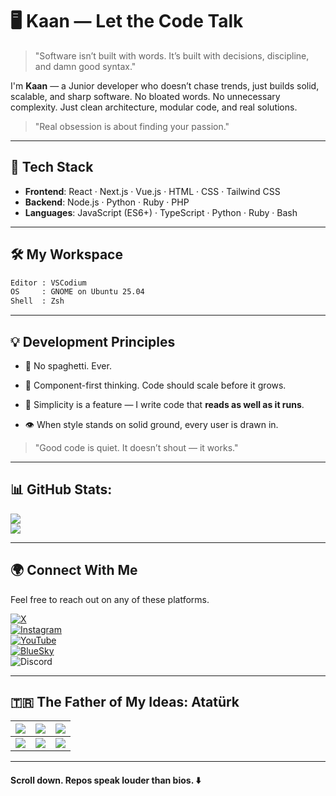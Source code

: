 # 🖥️ Kaan — Let the Code Talk

> "Software isn’t built with words. It’s built with decisions, discipline, and damn good syntax."

I'm **Kaan** — a Junior developer who doesn’t chase trends, just builds solid, scalable, and sharp software. No bloated words. No unnecessary complexity. Just clean architecture, modular code, and real solutions.

> "Real obsession is about finding your passion." 

---
## 🧠 Tech Stack

- **Frontend**: React · Next.js · Vue.js · HTML · CSS · Tailwind CSS
- **Backend**: Node.js · Python · Ruby · PHP
- **Languages**: JavaScript (ES6+) · TypeScript · Python · Ruby · Bash

---
## 🛠️ My Workspace

```bash
Editor : VSCodium  
OS     : GNOME on Ubuntu 25.04
Shell  : Zsh
```
---
## 💡 Development Principles

- 🚫 No spaghetti. Ever.
    
- 🧩 Component-first thinking. Code should scale before it grows.
    
- 📐 Simplicity is a feature — I write code that **reads as well as it runs**.
    
- 👁️ When style stands on solid ground, every user is drawn in.

> "Good code is quiet. It doesn’t shout — it works."  

---
## 📊 GitHub Stats:

![](https://github-readme-stats.vercel.app/api?username=quirxsama&theme=tokyonight&hide_border=false&include_all_commits=true&count_private=false&show_icons=true)<br/>
![](https://github-readme-stats.vercel.app/api/top-langs/?username=quirxsama&theme=tokyonight&hide_border=false&include_all_commits=true&count_private=false&layout=compact&show_icons=true)

---
## 🌍 Connect With Me

Feel free to reach out on any of these platforms.

[![X](https://img.shields.io/badge/X-%40quirxkaan-gray?style=for-the-badge&logo=x&logoColor=white&labelColor=black)](https://x.com/quirxkaan)  
[![Instagram](https://img.shields.io/badge/Instagram-%40quirx.kaan-gray?style=for-the-badge&logo=instagram&logoColor=white&labelColor=e30079)](https://www.instagram.com/quirx.kaan/)  
[![YouTube](https://img.shields.io/badge/YouTube-%40quirxkaan-gray?style=for-the-badge&logo=youtube&logoColor=white&labelColor=darkred)](https://www.youtube.com/@quirxkaan)  
[![BlueSky](https://img.shields.io/badge/BlueSky-%40quirxsama.bsky.social-lightblue?style=for-the-badge&logo=bluesky&logoColor=white&color=gray&labelColor=blue)](https://bsky.app/profile/quirxsama.bsky.social)  
![Discord](https://img.shields.io/badge/Discord-%40quirx.kaan-blue?style=for-the-badge&logo=discord&logoColor=white&color=gray&labelColor=5865f2)

---
## 🇹🇷 The Father of My Ideas: Atatürk
| ![](https://i.imgur.com/xIOBOSS.jpeg)                                             | ![](https://i.imgur.com/ASG6XwH.jpeg)                                             | ![](https://i.imgur.com/Wvt63XC.jpeg)                                        |
| --------------------------------------------------------------------------------- | --------------------------------------------------------------------------------- | ---------------------------------------------------------------------------- |
| ![](https://i.pinimg.com/736x/fb/5a/bc/fb5abcfe5efa70fded7da2e2635290ed.jpg)      | ![](https://i.pinimg.com/736x/2b/db/72/2bdb72685858ab866c5499558230e36a.jpg)      | ![](https://i.pinimg.com/736x/14/f1/97/14f197ea6d1d1f2de20ee836999c8fd4.jpg) |

---
#### Scroll down. Repos speak louder than bios. ⬇️
